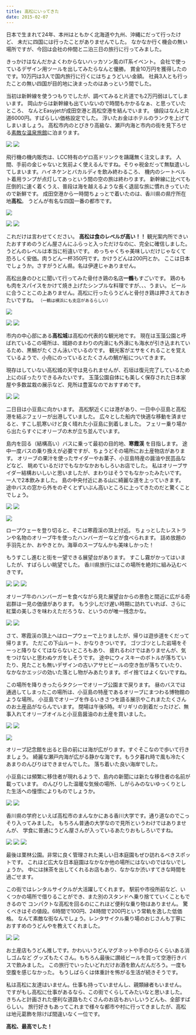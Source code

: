 ```yaml
---
title: 高松にいってきた
date: 2015-02-07
---
```


日本で生まれて24年、本州はともかく北海道や九州、沖縄にだって行ったけど、
未だに四国には行ったことがありませんでした。
なかなか行く機会の無い場所ですが、今回は会社の仲間と二泊三日の旅行に行ってみました。

きっかけはなんだかよくわからないハッカソン風のIT系イベント。
会社で使っているデザイン用ツールを出してみたらなんと優勝。
賞金10万円を獲得したのです。10万円は3人で国内旅行に行くにはちょうどいい金額。
社員3人とも行ったことの無い四国が目的地に決まったのはあっという間でした。

当初は新幹線を使うつもりでしたが、調べてみると片道でも2万円弱はしてしまいます。
岡山からは新幹線も出ていないので時間もかかるなぁ、と思っていたところ、
なんとEasyjetが成田空港と高松空港を結んでいます。
値段はなんと片道6000円。すばらしい価格設定でした。
浮いたお金はホテルのランクを上げてしまいましょう。
高松市内のとびきり高級な、瀬戸内海と市内の街を見下ろせる[素敵な温泉旅館](http://www.hanajyukai.jp/)に泊まります。

![](https://img.xar.sh/15613317710_9c527b4791_h.jpg)
![](https://img.xar.sh/15774482806_96240b53b3_h.jpg)

飛行機の機内販売は、LCC特有のゲロ高ドリンクを躊躇無く注文します。
人間、手前の金じゃないと気前よく使えるんですね。そりゃ税金だって無駄遣いしてしまいます。ハイネケンとバカルディを飲み終わるころ、
機内のシートベルト着用ランプが点灯してあっという間の空の旅は終わります。
新幹線に比べても圧倒的に速く着くうえ、普段は海を越えるような長く退屈な旅に慣れきっていたので新鮮です。
成田空港から一時間ちょっとで着いたのは、香川県の県庁所在地**高松**。
うどんが有名な四国一番の都市です。

![](https://img.xar.sh/15799732602_efb7192438_h.jpg)

![](https://img.xar.sh/15178754673_ae7f0ace6e_h.jpg)
![](https://img.xar.sh/15800129232_4636be1078_k.jpg)

これだけは言わせてください。
**高松は食のレベルが高い！！**
観光案内所できいたおすすめのうどん屋さんにふらっと入っただけなのに、完全に確信しました。
うどんのレベルは本当に桁違いです。
めっちゃくちゃ美味しいだけじゃなくて恐ろしく安価。肉うどん一杯350円です。かけうどんは200円とか。
ここは日本でしょうか。さすがうどん県。名は伊達じゃありません。

高松出身のひとに聞いて行ってみた骨付き鶏の名店**一鶴**もすごいです。
鶏のもも肉をスパイスをかけて焼き上げたシンプルな料理ですが、、、うまい。
ビールに合うことこの上ありません。高松に行ったらうどんと骨付き鶏は押さえておきたいですね。
<small>（一鶴は横浜にも支店があるらしい）</small>

![](https://img.xar.sh/15799740172_661a3403fd_h.jpg)

![](https://img.xar.sh/15774494906_9bebb78aa1_h.jpg)
![](https://img.xar.sh/15178737573_9e2b42d75b_h.jpg)

市内の中心部にある**高松城**は高松の代表的な観光地です。
現在は玉藻公園と呼ばれているこの場所は、城跡のまわりの内濠にも外濠にも海水が引き込まれているため、黒鯛がたくさん泳いでいるのです。
観光客がエサをくれることを覚えているようで、小舟にのっているとたくさんの鯛が船についてきます。

現存はしていない高松城の天守は見られませんが、石垣は復元完了しているため上にのぼったりできるみたいです。
玉藻公園自体にも美しく保存された日本家屋や多数盆栽の展示など、見所は豊富なのでおすすめです。

![](https://img.xar.sh/15178846423_d0bce646e4_h.jpg)
![](https://img.xar.sh/15178832353_3379875602_h.jpg)

二日目は小豆島に向かいます。
高松駅近くには港があり、一日中小豆島と高松港を結ぶフェリーが出港していました。
広々とした船内で快適な移動を済ませると、すこし肌寒いけど良く晴れた小豆島に到着しました。
フェリー乗り場から出たらすぐにオリーブの木が立ち並んでいます。

島内を回る（結構高い）バスに乗って最初の目的地、**寒霞渓** を目指します。
途中一度バスの乗り換えが必要ですが、ちょうどその場所にお土産物店があります。
オリーブの果汁を使ったサイダーやお菓子、小豆島特産の醤油や民芸品などなど、
眺めているだけでもなかなかおもしろいお店でした。
私はオリーブサイダー結構おいしいと思いましたが、まわりはそうでもなかったみたいです。
一人で2本飲みました。
島の中央付近にある山に綺麗な道を上っていきます。
途中バスの窓から外をのぞくとずいぶん高いところに上ってきたのだと驚くことでしょう。

![](https://img.xar.sh/15613465930_7aff591304_h.jpg)
![](https://img.xar.sh/15178897953_cd08679c70_h.jpg)

![](https://img.xar.sh/15613552050_410464a007_h.jpg)

ロープウェーを登り切ると、そこは寒霞渓の頂上付近。
ちょっとしたレストランや名物のオリーブ牛を使ったハンバーガーなどが食べられます。
詰め放題の手羽先とか、おやきとか。海草のスープなんかも美味しかった！

もうすこし進むと街を一望できる展望台があります。
すこし霧がかってはいましたが、すばらしい眺望でした。
香川県旅行にはこの場所を絶対に組み込むべきです。

![](https://img.xar.sh/15799962772_f5b48b0584_h.jpg)
![](https://img.xar.sh/15799919162_f08a6f342e_h.jpg)
![](https://img.xar.sh/15774717896_ef30d6ede2_h.jpg)

オリーブ牛のハンバーガーを食べながら見た展望台からの景色と間近に広がる奇岩群は一見の価値があります。
もう少しだけ遅い時期に訪れていれば、さらに紅葉の美しさを味わえただろうな、というのが唯一残念かな。

![](https://img.xar.sh/15178512574_429355e3c8_b.jpg)
![](https://img.xar.sh/15774793526_66bf4cc64a_k.jpg)

さて、寒霞渓の頂上へはロープウェーで上りましたが、帰りは遊歩道をくだって帰ります。
ただこの下山ルート、かなりきついです。
ゴツゴツとした岩場をそーっと降りなくてはならないところもあり、
疲れるわけではありませんが、気をつけないと思わぬケガをしそうです。
途中にウィスキーのボトルが落ちていたり、見たことも無いデザインの古いアサヒビールの空き缶が落ちていたり、
なかなかエッジの効いた落とし物がみあたります。ポイ捨てはよくないですね。

この場所を降りきったらタクシーでオリーブ公園まで戻ります。
昼のバスでは通過してしまったこの場所は、小豆島の特産であるオリーブにまつわる博物館のような場所。
小豆島でオリーブを作るいきさつを語る展示やこれまたたくさんのお土産品がならんでいます。
閉場は午後5時。ギリギリの到着だったけど、無事入れてオリーブオイルと小豆島醤油のお土産を買いました。

![](https://img.xar.sh/15178567774_7a56dea268_k.jpg)
![](https://img.xar.sh/15613685500_0125c629b6_k.jpg)

![](https://img.xar.sh/15613373977_e5fe9acbac_k.jpg)

オリーブ記念館を出ると目の前には海が広がります。すぐそこなので歩いて行きましょう。
綺麗な瀬戸内海が広がる静かな海です。もう夕暮れ時で風も冷たくあまりのんびりはできませんでした。
落ち着いた良い海岸でした。

小豆島には頻繁に移住者が現れるようで、島内の新聞には新たな移住者の名前が載っています。
のんびりした温暖な気候の場所、しがらみのないゆっくりとした生活への憧憬によりものでしょうか。

![](https://img.xar.sh/15613422077_5e01fad7bd_h.jpg)
![](https://img.xar.sh/15179144343_862f31ebc0_h.jpg)

香川県の学府といえば高松市のまんなかにある香川大学です。通り道なのでこっそり入ってみました。
もちろん普通の大学なので見所というわけではありませんが、
学食に普通にうどん屋さんが入っているあたりおもしろいですね。

![](https://img.xar.sh/15800186432_ecf6e70975_b.jpg)
![](https://img.xar.sh/15613803780_093f493572_h.jpg)
![](https://img.xar.sh/15613261478_4e67e744ec_h.jpg)

最後は栗林公園。非常に良く管理された美しい日本庭園もぜひ訪れるべきスポットです。
これほど広大な日本庭園はなかなか他の場所にはないのではないでしょうか。
中には抹茶を出してくれるお店もあり、なかなか渋いすてきな時間を過ごせます。

この街ではレンタルサイクルが大活躍してくれます。
駅前や市役所前など、いくつかの場所で借りることができ、また別のスタンドへ乗り捨てていくこともできるので
コンパクトな高松を回るのにこれほど便利な乗り物はありません。
驚くべきはその値段。6時間で100円、24時間で200円という常軌を逸した低価格。
なんて素敵な街なんでしょう。レンタサイクル乗り場のおじさんも丁寧におすすめのうどんやを教えてくれました。

![](https://img.xar.sh/15612850899_d2b8c6f9c0_h.jpg)
![](https://img.xar.sh/15612854869_def6bc43a6_h.jpg)

お土産店もうどん推しです。かわいいうどんマグネットや手のひらくらいある消しゴムなど
グッズもたくさん。もちろん最後に讃岐ビールを買って空港行きバスで飲みました。
この旅行でいったいどれだけお酒を飲んだんだろう。一度も空腹を感じなかった。
もうしばらくは体重計を怖がる生活が続きそうです。

私は高松に友達はいません。仕事も持っていませんし、親類縁者もいません。
ですがもし高松に仕事があるなら、この街でくらしてみたいなと思いました。
きちんと計画された便利な道路もたくさんのお店もおいしいうどんも、全部すばらしい。
旅行好きもあってこれまで様々な都市や村に行ってきましたが、高松は地元葛飾を除けば間違いなく一位です。

**高松、最高でした！**
